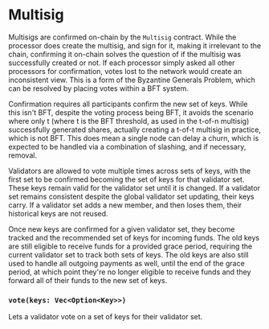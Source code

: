 # Multisig

Multisigs are confirmed on-chain by the `Multisig` contract. While the processor
does create the multisig, and sign for it, making it irrelevant to the chain,
confirming it on-chain solves the question of if the multisig was successfully
created or not. If each processor simply asked all other processors for
confirmation, votes lost to the network would create an inconsistent view. This
is a form of the Byzantine Generals Problem, which can be resolved by placing
votes within a BFT system.

Confirmation requires all participants confirm the new set of keys. While this
isn't BFT, despite the voting process being BFT, it avoids the scenario where
only t (where t is the BFT threshold, as used in the t-of-n multisig)
successfully generated shares, actually creating a t-of-t multisig in practice,
which is not BFT. This does mean a single node can delay a churn, which is
expected to be handled via a combination of slashing, and if necessary, removal.

Validators are allowed to vote multiple times across sets of keys, with the
first set to be confirmed becoming the set of keys for that validator set. These
keys remain valid for the validator set until it is changed. If a validator set
remains consistent despite the global validator set updating, their keys carry.
If a validator set adds a new member, and then loses them, their historical keys
are not reused.

Once new keys are confirmed for a given validator set, they become tracked and
the recommended set of keys for incoming funds. The old keys are still eligible
to receive funds for a provided grace period, requiring the current validator
set to track both sets of keys. The old keys are also still used to handle all
outgoing payments as well, until the end of the grace period, at which point
they're no longer eligible to receive funds and they forward all of their funds
to the new set of keys.

### `vote(keys: Vec<Option<Key>>)`

Lets a validator vote on a set of keys for their validator set.
